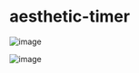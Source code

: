 # aesthetic-timer

![image](https://github.com/user-attachments/assets/8d8a10b3-0fc3-4965-a62e-1aa5bca18af6)


![image](https://github.com/user-attachments/assets/14088369-1251-4818-8555-2fc0c6758845)



